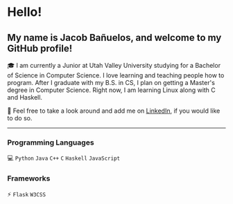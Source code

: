 # Hello!

## My name is Jacob Bañuelos, and welcome to my GitHub profile!

🎓 I am currently a Junior at Utah Valley University studying for a Bachelor of Science in Computer Science. I love learning and teaching people how to program. After I graduate with my B.S. in CS, I plan on getting a Master's degree in Computer Science. Right now, I am learning Linux along with C and Haskell.

👀 Feel free to take a look around and add me on [LinkedIn](https://www.linkedin.com/in/jacob-banuelos), if you would like to do so.

---

### Programming Languages

💻 `Python` `Java` `C++` `C` `Haskell` `JavaScript`

### Frameworks

⚡ `Flask` `W3CSS`
